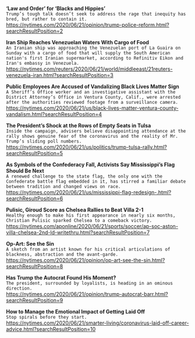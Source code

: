 **‘Law and Order’ for ‘Blacks and Hippies’**\
`Trump’s tough talk doesn’t seek to address the rage that inequity has bred, but rather to contain it.`\
https://nytimes.com/2020/06/21/opinion/trump-police-reform.html?searchResultPosition=2

**Iran Ship Reaches Venezuelan Waters With Cargo of Food**\
`An Iranian ship was approaching the Venezuelan port of La Guaira on Sunday with a cargo of food that will supply the South American nation's first Iranian supermarket, according to Refinitiv Eikon and Iran's embassy in Venezuela.`\
https://nytimes.com/reuters/2020/06/21/world/middleeast/21reuters-venezuela-iran.html?searchResultPosition=3

**Public Employees Are Accused of Vandalizing Black Lives Matter Sign**\
`A Sheriff’s Office worker and an investigative assistant with the District Attorney’s Office in Ventura County, Calif., were arrested after the authorities reviewed footage from a surveillance camera.`\
https://nytimes.com/2020/06/21/us/black-lives-matter-ventura-county-vandalism.html?searchResultPosition=4

**The President’s Shock at the Rows of Empty Seats in Tulsa**\
`Inside the campaign, advisers believe disappointing attendance at the rally shows genuine fear of the coronavirus and the reality of Mr. Trump’s sliding poll numbers.`\
https://nytimes.com/2020/06/21/us/politics/trump-tulsa-rally.html?searchResultPosition=5

**As Symbols of the Confederacy Fall, Activists Say Mississippi’s Flag Should Be Next**\
`A renewed challenge to the state flag, the only one with the Confederate battle flag embedded in it, has stirred a familiar debate between tradition and changed views on race.`\
https://nytimes.com/2020/06/21/us/mississippi-flag-redesign-.html?searchResultPosition=6

**Pulisic, Giroud Score as Chelsea Rallies to Beat Villa 2-1**\
`Healthy enough to make his first appearance in nearly six months, Christian Pulisic sparked Chelsea to a comeback victory.`\
https://nytimes.com/aponline/2020/06/21/sports/soccer/ap-soc-aston-villa-chelsea-2nd-ld-writethru.html?searchResultPosition=7

**Op-Art: See the Sin**\
`A sketch from an artist known for his critical articulations of blackness, abstraction and the avant-garde.`\
https://nytimes.com/2020/06/21/opinion/op-art-see-the-sin.html?searchResultPosition=8

**Has Trump the Autocrat Found His Moment?**\
`The president, surrounded by loyalists, is heading in an ominous direction.`\
https://nytimes.com/2020/06/21/opinion/trump-autocrat-barr.html?searchResultPosition=9

**How to Manage the Emotional Impact of Getting Laid Off**\
`Stop spirals before they start.`\
https://nytimes.com/2020/06/21/smarter-living/coronavirus-laid-off-career-advice.html?searchResultPosition=10

